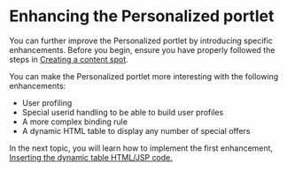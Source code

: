 # Enhancing the Personalized portlet

You can further improve the Personalized portlet by introducing specific enhancements. Before you begin, ensure you have properly followed the steps in [Creating a content spot](pzn_demo_create_content_spot.md).

You can make the Personalized portlet more interesting with the following enhancements:

- User profiling  
- Special userid handling to be able to build user profiles  
- A more complex binding rule  
- A dynamic HTML table to display any number of special offers  

In the next topic, you will learn how to implement the first enhancement, [Inserting the dynamic table HTML/JSP code.](./pzn_demo_insert_dynamic_table_code.md)
